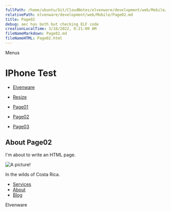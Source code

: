 ```yaml
---
fullPath: /home/ubuntu/Git/CloudNotes/elvenware/development/web/Mobile/Page02.md
relativePath: elvenware/development/web/Mobile/Page02.md
title: Page02
debug: aec has both but checking ELF code
creationLocalTime: 3/18/2022, 8:21:00 AM
fileNameMarkdown: Page02.md
fileNameHTML: Page02.html
---
```


<!-- toc -->
<!-- tocstop -->

Menus

IPhone Test
===========

-   [Elvenware](../index.html)
-   [Resize](#)

-   [Page01](Page02.html)
-   [Page02](Page02.html)
-   [Page03](Page03.html)

About Page02
------------

I'm about to write an HTML page.

![A picture!](../../../Art/photos/CostaRica/images/temp01/IMG_0929s.png)

In the wilds of Costa Rica.

-   [Services](services.html)
-   [About](about.html)
-   [Blog](blog.html)

Elvenware
